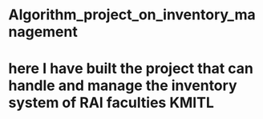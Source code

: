 # Algorithm_project_on_inventory_management
# here I have built the project that can handle and manage the inventory system of RAI faculties KMITL
